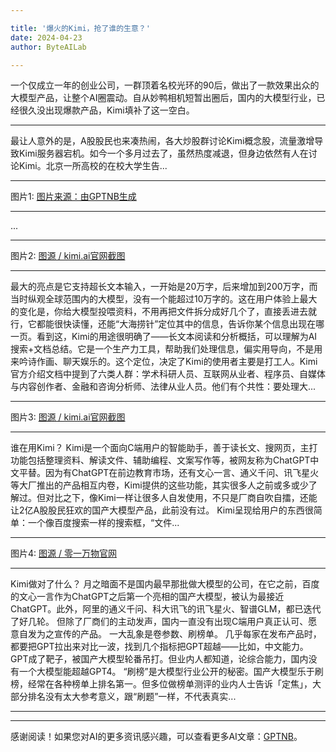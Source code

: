 ```yaml
---

title: '爆火的Kimi，抢了谁的生意？'
date: 2024-04-23
author: ByteAILab

---
```


一个仅成立一年的创业公司，一群顶着名校光环的90后，做出了一款效果出众的大模型产品，让整个AI圈震动。自从妙鸭相机短暂出圈后，国内的大模型行业，已经很久没出现爆款产品，Kimi填补了这一空白。

---
最让人意外的是，A股股民也来凑热闹，各大炒股群讨论Kimi概念股，流量激增导致Kimi服务器宕机。如今一个多月过去了，虽然热度减退，但身边依然有人在讨论Kimi。北京一所高校的在校大学生告...

---

图片1: [图片来源：由GPTNB生成](http://www.jesonc.com/upload/3B33CB85B496C0CB6FBA4C2BD79320AD/1713758917608/FiaQv0zejrXGPpKDKAyZ4JKVHxyA.png)

---

...

---

图片2: [图源 / kimi.ai官网截图](http://www.jesonc.com/FjVTZ6iIa6S-FWGykWHuqGUK1s5S)

---

最大的亮点是它支持超长文本输入，一开始是20万字，后来增加到200万字，而当时纵观全球范围内的大模型，没有一个能超过10万字的。这在用户体验上最大的变化是，你给大模型投喂资料，不用再把文件拆分成好几个了，直接丢进去就行，它都能很快读懂，还能“大海捞针”定位其中的信息，告诉你某个信息出现在哪一页。看到这，Kimi的用途很明确了——长文本阅读和分析概括，可以理解为AI搜索+文档总结。它是一个生产力工具，帮助我们处理信息，偏实用导向，不是用来吟诗作画、聊天娱乐的。这个定位，决定了Kimi的使用者主要是打工人。Kimi官方介绍文档中提到了六类人群：学术科研人员、互联网从业者、程序员、自媒体与内容创作者、金融和咨询分析师、法律从业人员。他们有个共性：要处理大...

---

图片3: [图源 / kimi.ai官网截图](http://www.jesonc.com/FjVTZ6iIa6S-FWGykWHuqGUK1s5S)

---

谁在用Kimi？ Kimi是一个面向C端用户的智能助手，善于读长文、搜网页，主打功能包括整理资料、解读文件、辅助编程、文案写作等，被网友称为ChatGPT中文平替。因为有ChatGPT在前边教育市场，还有文心一言、通义千问、讯飞星火等大厂推出的产品相互内卷，Kimi提供的这些功能，其实很多人之前或多或少了解过。但对比之下，像Kimi一样让很多人自发使用，不只是厂商自吹自擂，还能让2亿A股股民狂欢的国产大模型产品，此前没有过。 Kimi呈现给用户的东西很简单：一个像百度搜索一样的搜索框，“文件...

---

图片4: [图源 / 零一万物官网](http://www.jesonc.com/Fq_5PsxFJjBaMbhyfLry046JFl_o)

---

Kimi做对了什么？ 月之暗面不是国内最早那批做大模型的公司，在它之前，百度的文心一言作为ChatGPT之后第一个亮相的国产大模型，被认为最接近ChatGPT。此外，阿里的通义千问、科大讯飞的讯飞星火、智谱GLM，都已迭代了好几轮。 但除了厂商们的主动发声，国内一直没有出现C端用户真正认可、愿意自发为之宣传的产品。 一大乱象是卷参数、刷榜单。 几乎每家在发布产品时，都要把GPT拉出来对比一波，找到几个指标把GPT超越——比如，中文能力。GPT成了靶子，被国产大模型轮番吊打。但业内人都知道，论综合能力，国内没有一个大模型能超越GPT4。 “刷榜”是大模型行业公开的秘密。国产大模型乐于刷榜，经常在各种榜单上排名第一。但多位做榜单测评的业内人士告诉「定焦」，大部分排名没有太大参考意义，跟“刷题”一样，不代表真实...

---
---
感谢阅读！如果您对AI的更多资讯感兴趣，可以查看更多AI文章：[GPTNB](https://gptnb.com)。
